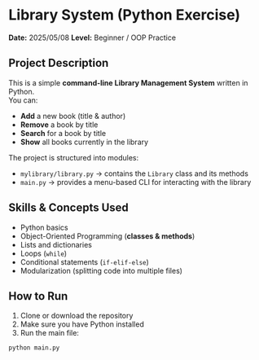 # Library System (Python Exercise)

**Date:** 2025/05/08
**Level:** Beginner / OOP Practice  

## Project Description
This is a simple **command-line Library Management System** written in Python.  
You can:
- **Add** a new book (title & author)  
- **Remove** a book by title  
- **Search** for a book by title  
- **Show** all books currently in the library  

The project is structured into modules:  
- `mylibrary/library.py` → contains the `Library` class and its methods  
- `main.py` → provides a menu-based CLI for interacting with the library  

## Skills & Concepts Used
- Python basics  
- Object-Oriented Programming (**classes & methods**)  
- Lists and dictionaries  
- Loops (`while`)  
- Conditional statements (`if-elif-else`)  
- Modularization (splitting code into multiple files)  

## How to Run
1. Clone or download the repository  
2. Make sure you have Python installed  
3. Run the main file:
```bash
python main.py
